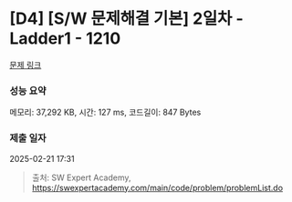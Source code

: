 # [D4] [S/W 문제해결 기본] 2일차 - Ladder1 - 1210 

[문제 링크](https://swexpertacademy.com/main/code/problem/problemDetail.do?contestProbId=AV14ABYKADACFAYh) 

### 성능 요약

메모리: 37,292 KB, 시간: 127 ms, 코드길이: 847 Bytes

### 제출 일자

2025-02-21 17:31



> 출처: SW Expert Academy, https://swexpertacademy.com/main/code/problem/problemList.do